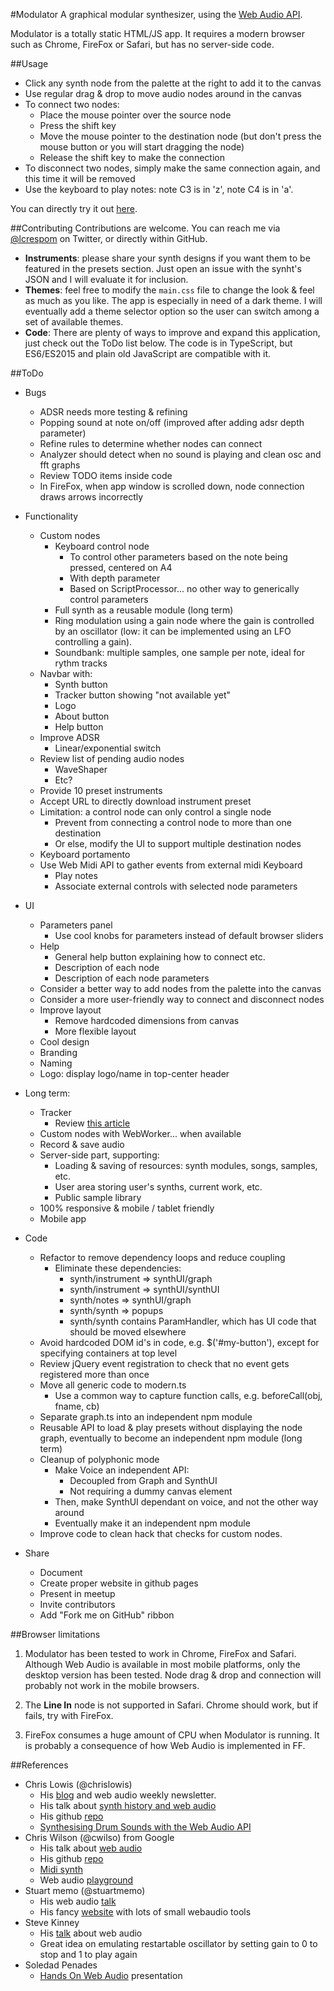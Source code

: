 #Modulator
A graphical modular synthesizer, using the
[Web Audio API](https://developer.mozilla.org/en-US/docs/Web/API/Web_Audio_API).

Modulator is a totally static HTML/JS app. It requires a modern browser such as Chrome,
FireFox or Safari, but has no server-side code.

##Usage
- Click any synth node from the palette at the right to add it to the canvas
- Use regular drag & drop to move audio nodes around in the canvas
- To connect two nodes:
	- Place the mouse pointer over the source node
	- Press the shift key
	- Move the mouse pointer to the destination node
		(but don't press the mouse button or you will start dragging the node)
	- Release the shift key to make the connection
- To disconnect two nodes, simply make the same connection again,
	and this time it will be removed
- Use the keyboard to play notes: note C3 is in 'z', note C4 is in 'a'.

You can directly try it out [here](//lcrespom.github.io/synth).

##Contributing
Contributions are welcome. You can reach me via [@lcrespom](https://twitter.com/lcrespom)
on Twitter, or directly within GitHub.

- **Instruments**: please share your synth designs if you want them to be featured
	in the presets section. Just open an issue with the synht's JSON and I will
	evaluate it for inclusion.
- **Themes**: feel free to modify the `main.css` file to change the look & feel as
	much as you like. The app is especially in need of a dark theme. I will
	eventually add a theme selector option so the user can switch among a set of
	available themes.
- **Code**: There are plenty of ways to improve and expand this application,
	just check out the ToDo list below. The code is in TypeScript, but ES6/ES2015 and
	plain old JavaScript are compatible with it.

##ToDo
- Bugs
	- ADSR needs more testing & refining
	- Popping sound at note on/off (improved after adding adsr depth parameter)
	- Refine rules to determine whether nodes can connect
	- Analyzer should detect when no sound is playing and clean osc and fft graphs
	- Review TODO items inside code
	- In FireFox, when app window is scrolled down, node connection
		draws arrows incorrectly

- Functionality
	- Custom nodes
		- Keyboard control node
			- To control other parameters based on the note being pressed, centered
				on A4
			- With depth parameter
			- Based on ScriptProcessor... no other way to generically control parameters
		- Full synth as a reusable module (long term)
		- Ring modulation using a gain node where the gain is controlled by an oscillator
			(low: it can be implemented using an LFO controlling a gain).
		- Soundbank: multiple samples, one sample per note, ideal for rythm tracks
	- Navbar with:
		- Synth button
		- Tracker button showing "not available yet"
		- Logo
		- About button
		- Help button
	- Improve ADSR
		- Linear/exponential switch
	- Review list of pending audio nodes
		- WaveShaper
		- Etc?
	- Provide 10 preset instruments
	- Accept URL to directly download instrument preset
	- Limitation: a control node can only control a single node
		- Prevent from connecting a control node to more than one destination
		- Or else, modify the UI to support multiple destination nodes
	- Keyboard portamento
	- Use Web Midi API to gather events from external midi Keyboard
		- Play notes
		- Associate external controls with selected node parameters

- UI
	- Parameters panel
		- Use cool knobs for parameters instead of default browser sliders
	- Help
		- General help button explaining how to connect etc.
		- Description of each node
		- Description of each node parameters
	- Consider a better way to add nodes from the palette into the canvas
	- Consider a more user-friendly way to connect and disconnect nodes
	- Improve layout
		- Remove hardcoded dimensions from canvas
		- More flexible layout
	- Cool design
	- Branding
	- Naming
	- Logo: display logo/name in top-center header

- Long term:
	- Tracker
		- Review [this article](http://www.html5rocks.com/en/tutorials/audio/scheduling/)
	- Custom nodes with WebWorker... when available
	- Record & save audio
	- Server-side part, supporting:
		- Loading & saving of resources: synth modules, songs, samples, etc.
		- User area storing user's synths, current work, etc.
		- Public sample library
	- 100% responsive & mobile / tablet friendly
	- Mobile app

- Code
	- Refactor to remove dependency loops and reduce coupling
		- Eliminate these dependencies:
			- synth/instrument => synthUI/graph
			- synth/instrument => synthUI/synthUI
			- synth/notes => synthUI/graph
			- synth/synth => popups
			- synth/synth contains ParamHandler,
				which has UI code that should be moved elsewhere
	- Avoid hardcoded DOM id's in code, e.g. $('#my-button'), except
		for specifying containers at top level
	- Review jQuery event registration to check that no event gets registered
		more than once
	- Move all generic code to modern.ts
		- Use a common way to capture function calls, e.g. beforeCall(obj, fname, cb)
	- Separate graph.ts into an independent npm module
	- Reusable API to load & play presets without displaying the node graph,
		eventually to become an independent npm module (long term)
	- Cleanup of polyphonic mode
		- Make Voice an independent API:
			- Decoupled from Graph and SynthUI
			- Not requiring a dummy canvas element
		- Then, make SynthUI dependant on voice, and not the other way around
		- Eventually make it an independent npm module
	- Improve code to clean hack that checks for custom nodes.

- Share
	- Document
	- Create proper website in github pages
	- Present in meetup
	- Invite contributors
	- Add "Fork me on GitHub" ribbon


##Browser limitations
1. Modulator has been tested to work in Chrome, FireFox and Safari.
	Although Web Audio is available in most mobile platforms, only the desktop
	version has been tested. Node drag & drop and connection will probably not work
	in the mobile browsers.

2. The **Line In** node is not supported in Safari. Chrome should work, but if
	fails, try with FireFox.

3. FireFox consumes a huge amount of CPU when Modulator is running. It is probably
a consequence of how Web Audio is implemented in FF.


##References
- Chris Lowis (@chrislowis)
	- His [blog](http://blog.chrislowis.co.uk/) and web audio weekly newsletter.
	- His talk about [synth history and web audio](http://blog.chrislowis.co.uk/2015/06/26/a-brief-history-of-synthesis.html)
	- His github [repo](https://github.com/chrislo)
	- [Synthesising Drum Sounds with the Web Audio API](https://dev.opera.com/articles/drum-sounds-webaudio/)
-  Chris Wilson (@cwilso) from Google
	- His talk about [web audio](https://www.youtube.com/watch?v=wZrNI-86zYI&list=FLztHRYsgsJ4s2_qfg91iW1Q&index=1)
	- His github [repo](https://github.com/cwilso)
	- [Midi synth](https://webaudiodemos.appspot.com/midi-synth/index.html)
	- Web audio [playground](http://webaudioplayground.appspot.com/)
- Stuart memo (@stuartmemo)
	- His web audio [talk](https://www.youtube.com/watch?v=PN8Eg1K9xjE)
	- His fancy [website](http://stuartmemo.com/) with lots of small webaudio tools
- Steve Kinney
	- His [talk](https://www.youtube.com/watch?v=56spBAgOYfg) about web audio
	- Great idea on emulating restartable oscillator by setting gain to 0 to stop and 1 to
		play again
- Soledad Penades
	- [Hands On Web Audio](http://soledadpenades.com/files/t/2015_howa/#0) presentation
